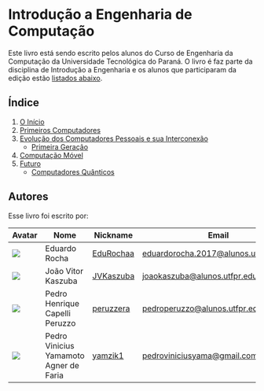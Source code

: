
# Introdução a Engenharia de Computação

Este livro está sendo escrito pelos alunos do Curso de Engenharia da Computação da Universidade Tecnológica do Paraná. O livro é faz parte da disciplina de Introdução a Engenharia e os alunos que participaram da edição estão [listados abaixo](#Autores).

## Índice

1. [O Início](capitulos/o_inicio.md)
1. [Primeiros Computadores]()
1. [Evolução dos Computadores Pessoais e sua Interconexão]()
    - [Primeira Geração]()
1. [Computação Móvel]()
1. [Futuro](capitulos/futuro.md)
    - [Computadores Quânticos](capitulos/computadores_quanticos.md)




## Autores
Esse livro foi escrito por:

| Avatar | Nome | Nickname | Email |
| ------ | ---- | -------- | ----- |
| ![](https://avatars.githubusercontent.com/u/86723697?v=4)  | Eduardo Rocha | [EduRochaa](https://github.com/EduRochaa) | [eduardorocha.2017@alunos.utfpr.edu.br](mailto:eduardorocha.2017@alunos.utfpr.edu.br)
| ![](https://avatars.githubusercontent.com/u/73614738?v=4)  | João Vitor Kaszuba | [JVKaszuba](https://github.com/JVKaszuba) | [joaokaszuba@alunos.utfpr.edu.br](mailto:joaokaszuba@alunos.utfpr.edu.br)
|  ![](https://avatars.githubusercontent.com/u/86744432?v=4)  | Pedro Henrique Capelli Peruzzo | [peruzzera](https://github.com/peruzzera) | [pedroperuzzo@alunos.utfpr.edu.br](mailto:pedroperuzzo@alunos.utfpr.edu.br)
|  ![](https://avatars.githubusercontent.com/u/86435208?s=400&u=3055a91c4319afe2366f2dc151b64f2ad95dbc20&v=4)  | Pedro Vinicius Yamamoto Agner de Faria | [yamzik1](https://github.com/yamzik1) | [pedroviniciusyama@gmail.com](mailto:pedroviniciusyama@gmail.com)
